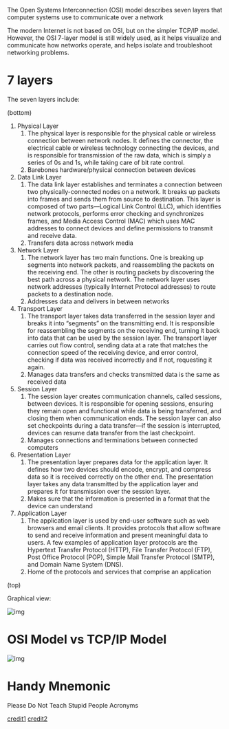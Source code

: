 The Open Systems Interconnection (OSI) model describes seven layers that computer systems use to communicate over a network

The modern Internet is not based on OSI, but on the simpler TCP/IP model. However, the OSI 7-layer model is still widely used, as it helps visualize and communicate how networks operate, and helps isolate and troubleshoot networking problems.

# 7 layers
The seven layers include:

(bottom)

1. Physical Layer
    1. The physical layer is responsible for the physical cable or wireless connection between network nodes. It defines the connector, the electrical cable or wireless technology connecting the devices, and is responsible for transmission of the raw data, which is simply a series of 0s and 1s, while taking care of bit rate control.
    2. Barebones hardware/physical connection between devices
2. Data Link Layer
    1. The data link layer establishes and terminates a connection between two physically-connected nodes on a network. It breaks up packets into frames and sends them from source to destination. This layer is composed of two parts—Logical Link Control (LLC), which identifies network protocols, performs error checking and synchronizes frames, and Media Access Control (MAC) which uses MAC addresses to connect devices and define permissions to transmit and receive data.
    2. Transfers data across network media
3. Network Layer
    1. The network layer has two main functions. One is breaking up segments into network packets, and reassembling the packets on the receiving end. The other is routing packets by discovering the best path across a physical network. The network layer uses network addresses (typically Internet Protocol addresses) to route packets to a destination node.
    2. Addresses data and delivers in between networks
4. Transport Layer
    1. The transport layer takes data transferred in the session layer and breaks it into “segments” on the transmitting end. It is responsible for reassembling the segments on the receiving end, turning it back into data that can be used by the session layer. The transport layer carries out flow control, sending data at a rate that matches the connection speed of the receiving device, and error control, checking if data was received incorrectly and if not, requesting it again.
    2. Manages data transfers and checks transmitted data is the same as received data
5. Session Layer
    1. The session layer creates communication channels, called sessions, between devices. It is responsible for opening sessions, ensuring they remain open and functional while data is being transferred, and closing them when communication ends. The session layer can also set checkpoints during a data transfer—if the session is interrupted, devices can resume data transfer from the last checkpoint.
    2. Manages connections and terminations between connected computers
6. Presentation Layer
    1. The presentation layer prepares data for the application layer. It defines how two devices should encode, encrypt, and compress data so it is received correctly on the other end. The presentation layer takes any data transmitted by the application layer and prepares it for transmission over the session layer.
    2. Makes sure that the information is presented in a format that the device can understand
7. Application Layer
    1. The application layer is used by end-user software such as web browsers and email clients. It provides protocols that allow software to send and receive information and present meaningful data to users. A few examples of application layer protocols are the Hypertext Transfer Protocol (HTTP), File Transfer Protocol (FTP), Post Office Protocol (POP), Simple Mail Transfer Protocol (SMTP), and Domain Name System (DNS).
    2. Home of the protocols and services that comprise an application

(top)

Graphical view:

![img](https://www.imperva.com/learn/wp-content/uploads/sites/13/2020/02/OSI-7-layers.jpg)


# OSI Model vs TCP/IP Model
![img](https://www.imperva.com/learn/wp-content/uploads/sites/13/2020/02/OSI-vs.-TCPIP-models.jpg)


# Handy Mnemonic
Please Do Not Teach Stupid People Acronyms

[credit1](https://www.imperva.com/learn/application-security/osi-model/#:~:text=SecurityEssentialsProtocols-,What%20Is%20the%20OSI%20Model,companies%20in%20the%20early%201980s) [credit2](https://www.comparitech.com/net-admin/osi-model-explained/)